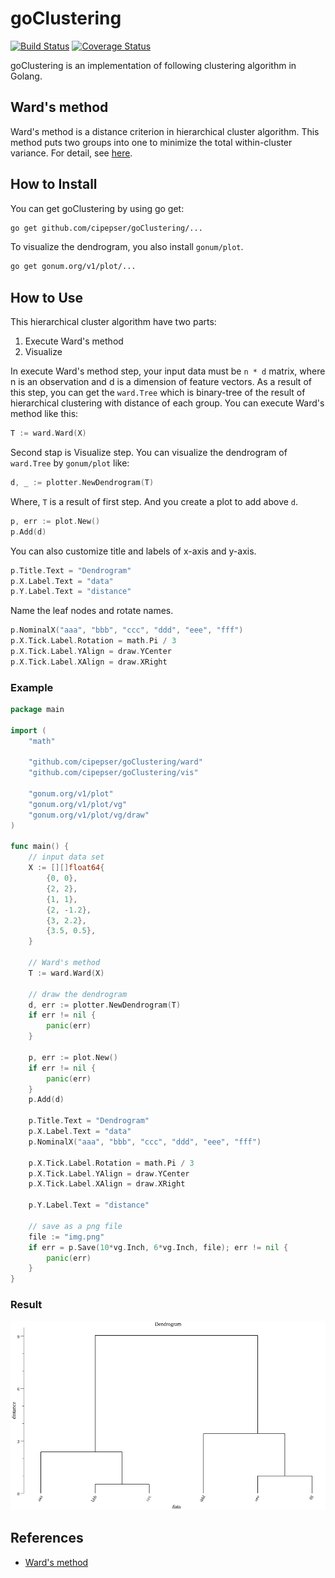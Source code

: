 # goClustering

[![Build Status](https://travis-ci.org/cipepser/goClustering.svg?branch=master)](https://travis-ci.org/cipepser/goClustering)
[![Coverage Status](https://coveralls.io/repos/github/cipepser/goClustering/badge.svg?branch=master)](https://coveralls.io/github/cipepser/goClustering?branch=master)

goClustering is an implementation of following clustering algorithm in Golang.

## Ward's method

Ward's method is a distance criterion in hierarchical cluster algorithm.
This method puts two groups into one to minimize the total within-cluster variance. For detail, see [here](https://en.wikipedia.org/wiki/Ward%27s_method).

## How to Install

You can get goClustering by using go get:

```sh
go get github.com/cipepser/goClustering/...
```

To visualize the dendrogram, you also install `gonum/plot`.

```sh
go get gonum.org/v1/plot/...
```

## How to Use

This hierarchical cluster algorithm have two parts:
1. Execute Ward's method
1. Visualize

In execute Ward's method step, your input data must be `n * d` matrix, where n is an observation and d is a dimension of feature vectors.
As a result of this step, you can get the `ward.Tree` which is binary-tree of the result of hierarchical clustering with distance of each group.
You can execute Ward's method like this:

```go
T := ward.Ward(X)
```

Second stap is Visualize step. You can visualize the dendrogram of `ward.Tree` by `gonum/plot` like:

```go
d, _ := plotter.NewDendrogram(T)
```

Where, `T` is a result of first step. And you create a plot to add above `d`.

```go
p, err := plot.New()
p.Add(d)
```

You can also customize title and labels of x-axis and y-axis.

```go
p.Title.Text = "Dendrogram"
p.X.Label.Text = "data"
p.Y.Label.Text = "distance"
```

Name the leaf nodes and rotate names.

```go
p.NominalX("aaa", "bbb", "ccc", "ddd", "eee", "fff")
p.X.Tick.Label.Rotation = math.Pi / 3
p.X.Tick.Label.YAlign = draw.YCenter
p.X.Tick.Label.XAlign = draw.XRight
```

### Example

```go
package main

import (
	"math"

	"github.com/cipepser/goClustering/ward"
	"github.com/cipepser/goClustering/vis"

	"gonum.org/v1/plot"
	"gonum.org/v1/plot/vg"
	"gonum.org/v1/plot/vg/draw"
)

func main() {
	// input data set
	X := [][]float64{
		{0, 0},
		{2, 2},
		{1, 1},
		{2, -1.2},
		{3, 2.2},
		{3.5, 0.5},
	}

	// Ward's method
	T := ward.Ward(X)

	// draw the dendrogram
	d, err := plotter.NewDendrogram(T)
	if err != nil {
		panic(err)
	}

	p, err := plot.New()
	if err != nil {
		panic(err)
	}
	p.Add(d)

	p.Title.Text = "Dendrogram"
	p.X.Label.Text = "data"
	p.NominalX("aaa", "bbb", "ccc", "ddd", "eee", "fff")

	p.X.Tick.Label.Rotation = math.Pi / 3
	p.X.Tick.Label.YAlign = draw.YCenter
	p.X.Tick.Label.XAlign = draw.XRight

	p.Y.Label.Text = "distance"

	// save as a png file
	file := "img.png"
	if err = p.Save(10*vg.Inch, 6*vg.Inch, file); err != nil {
		panic(err)
	}
}
```

### Result

![Result](https://github.com/cipepser/goClustering/blob/master/img/img.png)

## References
* [Ward's method](https://en.wikipedia.org/wiki/Ward%27s_method)
